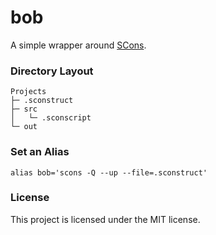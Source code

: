 # bob

A simple wrapper around [SCons](http://www.scons.org).

### Directory Layout

```
Projects
├─ .sconstruct
├─ src
│   └─ .sconscript
└─ out
```

### Set an Alias

```
alias bob='scons -Q --up --file=.sconstruct'
```

### License

This project is licensed under the MIT license.
